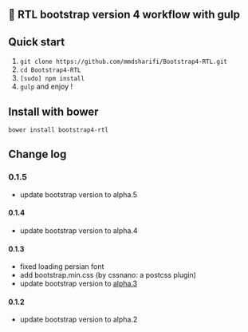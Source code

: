 
:star2:  RTL bootstrap version 4 workflow with gulp
--

## Quick start
1. `git clone https://github.com/mmdsharifi/Bootstrap4-RTL.git`
2. `cd Bootstrap4-RTL`
3. `[sudo] npm install`
4. `gulp` and enjoy !

## Install with bower
`bower install bootstrap4-rtl`

## Change log

### 0.1.5
- update bootstrap version to alpha.5

#### 0.1.4
- update bootstrap version to alpha.4

#### 0.1.3
- fixed loading persian font
- add bootstrap.min.css (by cssnano: a postcss plugin)
- update bootstrap version to [alpha.3](http://blog.getbootstrap.com/2016/07/27/bootstrap-4-alpha-3/)

#### 0.1.2
- update bootstrap version to alpha.2
